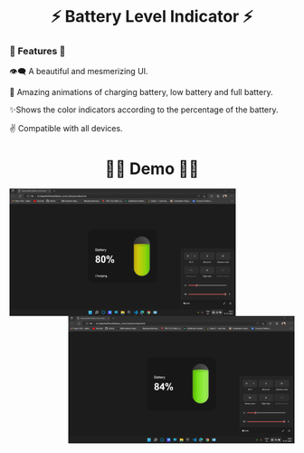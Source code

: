 <h1 align="center">⚡ Battery Level Indicator ⚡</h1>

<h3 align="left">🔭 Features 🔭</h3>

:eye_speech_bubble: A beautiful and mesmerizing UI.

:sparkler: Amazing animations of charging battery, low battery and full battery.

:sparkles:Shows the color indicators according to the percentage of the battery.

:v: Compatible with all  devices.

<h1 align="center">👨‍💻 Demo 👨‍💻</h1>

<img src="img/img1.png" align="left" Width="400">  <img src="img/img2.png" align="right" Width="400">


